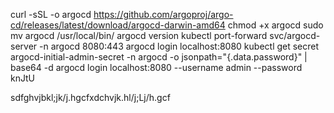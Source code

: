 curl -sSL -o argocd https://github.com/argoproj/argo-cd/releases/latest/download/argocd-darwin-amd64
chmod +x argocd
sudo mv argocd /usr/local/bin/
argocd version
kubectl port-forward svc/argocd-server -n argocd 8080:443
argocd login localhost:8080
kubectl get secret argocd-initial-admin-secret -n argocd -o jsonpath="{.data.password}" | base64 -d
argocd login localhost:8080 --username admin --password knJtU



sdfghvjbkl;jk/j.hgcfxdchvjk.hl/j;Lj/h.gcf